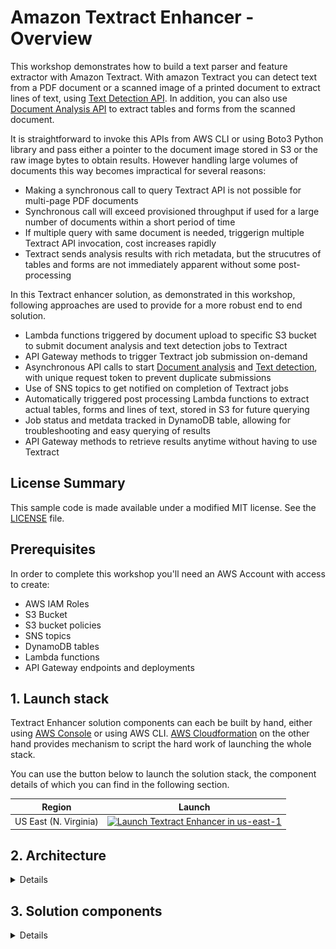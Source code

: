 # Amazon Textract Enhancer - Overview

This workshop demonstrates how to build a text parser and feature extractor with Amazon Textract. With amazon Textract you can  detect text from a PDF document or a scanned image of a printed document to extract lines of text, using [Text Detection API](https://docs.aws.amazon.com/textract/latest/dg/API_DetectDocumentText.html). In addition, you can also use [Document Analysis API](https://docs.aws.amazon.com/textract/latest/dg/API_AnalyzeDocument.html) to extract tables and forms from the scanned document.

It is straightforward to invoke this APIs from AWS CLI or using Boto3 Python library and pass either a pointer to the document image stored in S3 or the raw image bytes to obtain results. However handling large volumes of documents this way becomes impractical for several reasons:
- Making a synchronous call to query Textract API is not possible for multi-page PDF documents
- Synchronous call will exceed provisioned throughput if used for a large number of documents within a short period of time
- If multiple query with same document is needed, triggerign multiple Textract API invocation, cost increases rapidly
- Textract sends analysis results with rich metadata, but the strucutres of tables and forms are not immediately apparent without some post-processing

In this Textract enhancer solution, as demonstrated in this workshop, following approaches are used to provide for a more robust end to end solution.
- Lambda functions triggered by document upload to specific S3 bucket to submit document analysis and text detection jobs to Textract
- API Gateway methods to trigger Textract job submission on-demand
- Asynchronous API calls to start [Document analysis](https://docs.aws.amazon.com/textract/latest/dg/API_StartDocumentAnalysis.html) and [Text detection](https://docs.aws.amazon.com/textract/latest/dg/API_StartDocumentTextDetection.html), with unique request token to prevent duplicate submissions
- Use of SNS topics to get notified on completion of Textract jobs
- Automatically triggered post processing Lambda functions to extract actual tables, forms and lines of text, stored in S3 for future querying
- Job status and metdata tracked in DynamoDB table, allowing for troubleshooting and easy querying of results
- API Gateway methods to retrieve results anytime without having to use Textract

## License Summary

This sample code is made available under a modified MIT license. See the [LICENSE](LICENSE) file.

## Prerequisites

In order to complete this workshop you'll need an AWS Account with access to create:
- AWS IAM Roles
- S3 Bucket
- S3 bucket policies
- SNS topics
- DynamoDB tables
- Lambda functions
- API Gateway endpoints and deployments
    
## 1. Launch stack

Textract Enhancer solution components can each be built by hand, either using [AWS Console](https://console.aws.amazon.com/) or using AWS CLI. [AWS Cloudformation](https://aws.amazon.com/cloudformation/) on the other hand provides mechanism to script the hard work of launching the whole stack. 

You can use the button below to launch the solution stack, the component details of which you can find in the following section.

Region| Launch
------|-----
US East (N. Virginia) | [![Launch Textract Enhancer in us-east-1](http://docs.aws.amazon.com/AWSCloudFormation/latest/UserGuide/images/cloudformation-launch-stack-button.png)](https://console.aws.amazon.com/cloudformation/home?region=us-east-1#/stacks/new?stackName=textract-enhancer&templateURL=https://s3.amazonaws.com/my-python-packages/textract-api-stack.json)


## 2. Architecture
<details><p>

The solution architecture is based solely upon serverless Lambda functions, invoking Textract API endpoints. The architecture uses Textract in asynchronous mode, and uses a DynamoDB table to keep track of job status and response location.
    ![Job submission architecture](images/job-submission-architecture.png)

The solution also uses Rest API backed by another set of Lambda functions and the DynamoDB table to provide for fast querying of the resulting documents from S3 bucket.
    ![Result retrieval architecture](images/result-retrieval-architecture.png)
</p></details>

## 3. Solution components
<details><p>

### 3.1. DyanmoDB Table
<details><p>

- When a Textract job is submitted in asynchronous mode, using a request token, it creates a unique job-id is created. For any subsequent submissions with same document, it prevents Textract from running the same job over again. Since in this solution, two different types of jobs are submitted, one for `DocumentAnalysis` and one for `TextDetection`, a DynamoDB table is used with `JobId` as HASH key and `JobType` as RANGE key, to track the status of the job.
- In order to facilitate table scan with the document location, the table also use a global secondary index, with `DocumentBucket` as HASH key and `DocumentPath` as RANGE key. This information is used by the retrieval functions later when an API request is sent to obtain the tables, forms and lines of texts.
- Upon completion of a job, post processing Lambda functions update the corresponding records in this DynamoDB table with location of the extracted files, as stored in S3 bucket, and other metadata such as completion time, number of pages, lines, tables and form fields.

<details>
<summary>Following snippet shows the schema definition used in defining the table (expand for details)</summary><p>

```
"AttributeDefinitions": [
    {
        "AttributeName": "JobId",
        "AttributeType": "S"
    },       
    {
        "AttributeName": "JobType",
        "AttributeType": "S"
    },                                
    {
        "AttributeName": "DocumentBucket",
        "AttributeType": "S"
    },
    {
        "AttributeName": "DocumentPath",
        "AttributeType": "S"
    }                    
],
"KeySchema": [
    {
        "AttributeName": "JobId",
        "KeyType": "HASH"
    },
    {
        "AttributeName": "JobType",
        "KeyType": "RANGE"
    }                    
],
"GlobalSecondaryIndexes": [
    {
        "IndexName": "DocumentIndex",
        "KeySchema": [
                {
                    "AttributeName": "DocumentBucket",
                    "KeyType": "HASH"
                },
                {
                    "AttributeName": "DocumentPath",
                    "KeyType": "RANGE"
                }
        ],
        "Projection": {
            "ProjectionType": "KEYS_ONLY"
        },
        "ProvisionedThroughput": {
                "ReadCapacityUnits": 5,
                "WriteCapacityUnits": 5
        }
    }
],   
```            
</p></details>
</p></details>

### 3.2. Lambda execution role
<details><p>

- Lambda functions used in this solution prototype uses a common execution role that allows it to assume the role, to which required policies are attached.
<details>
<summary>Following snippet shows the assume role policy document for the Lambda execution role (expand for details)</summary><p>

```
"AssumeRolePolicyDocument": {
    "Version": "2012-10-17",
    "Statement": [
        {
            "Effect": "Allow",
            "Principal": {
                "Service": [
                    "lambda.amazonaws.com"
                ]
            },
            "Action": [
                "sts:AssumeRole"
            ]
        }                       
    ]
}
```            
</p></details>

- Basic execution policy allows the Lambda functions to publish events to Cloudwatch logs.
<details>
<summary>Following snippet shows the basic execution role policy document (expand for details)</summary><p>

```
{
    "PolicyName": "lambda_basic_execution_policy",
    "PolicyDocument": {
        "Version": "2012-10-17",
        "Statement": [
            {
                "Effect": "Allow",
                "Action": [
                    "logs:CreateLogGroup",
                    "logs:CreateLogStream",
                    "logs:PutLogEvents"
                ],
                "Resource": "arn:aws:logs:*:*:*"
            },
            {
                "Effect": "Allow",
                "Action": [
                    "xray:PutTraceSegments"
                ],
                "Resource": "*"
            }                                
        ]
    }
}
```            
</p></details>

- Textract access policy attached to this role allows Lambda functions to execute Textract API calls.
<details>
<summary>Following snippet shows the Textract access policy document (expand for details)</summary><p>

```
{
    "PolicyName": "textract_access_policy",
    "PolicyDocument": {
        "Version": "2012-10-17",
        "Statement": [
            {
                "Effect": "Allow",
                "Action": "textract:*",
                "Resource": "*"
            }                             
        ]
    }
} 
```            
</p></details>

- DynamoDB access policy attached to this role allows Lambda functions to write records to and read records from the tracking table.
<details>
<summary>Following snippet shows the DynamoDB access policy document (expand for details)</summary><p>

```
{
    "PolicyName": "dynamodb_access_policy",
    "PolicyDocument": {
        "Version": "2012-10-17",
        "Statement": [
            {
                "Effect": "Allow",
                "Action": "dynamodb:*",
                "Resource": "*"
            }                             
        ]
    }
}
```            
</p></details>

- An IAM access policy is attached to this role, to enable the Lambda function because when invoked with a bucket name owned by another AWS account, the job submission Lambda function automatically creates an IAM policy and attaches to itself, thereby allowing access to documents stored in the provided bucket.
<details>
<summary>Following snippet shows the IAM access policy document (expand for details)</summary><p>

```
{
    "PolicyName": "iam_access_policy",
    "PolicyDocument": {
        "Version": "2012-10-17",
        "Statement": [
            {
                "Effect": "Allow",
                "Action": "iam:*",
                "Resource": "*"
            }                             
        ]
    }
}
```            
</p></details>
</p></details>

### 3.3. SNS Topic
<details><p>

- When submitting asynchronous jobs to Textract, an SNS topic needs to be specified, which textract uses to post the job completion messages. The messages posted to this topic would contain the same unique job-id that was generated and returned during submission API call. Subsequent retrieval calls will then use this job-id to obtain the results for the corresponding Textract jobs.
- Since `DocumentAnalaysis` and `TextDetection` are separate job types, that requires post processing by different Lambda functions, two different SNS topics are used, on order to have a clear separation of channels.
- The topic named `DocumentAnalysisJobStatusTopic` adds lambda protocol subscriptions for `TextractPostProcessTableFunction` and `TextractPostProcessFormFunction`. 
- The topic named `TextDetectionJobStatusTopic` adds lambda protocol subscription for `TextractPostProcessTextFunction`. 
</p></details>

### 3.4. Textract service role
<details><p>

- In order to be able to publish job completion messages to specified SNS topic, Textract also needs to assume a role that has policies attahced, allowing publlish access to the respective topics. This service role needs to be created and the ARN passed to textract with the asynchronous job submission.
<details>
<summary>Following snippet shows the assume role policy document for the Textract service role (expand for details)</summary><p>

```
"AssumeRolePolicyDocument": {
    "Version": "2012-10-17",
    "Statement": [
        {
            "Effect": "Allow",
            "Principal": {
                "Service": [
                    "textract.amazonaws.com"
                ]
            },
            "Action": [
                "sts:AssumeRole"
            ]
        }                       
    ]
}
```   
</p></details>

- Since we use two different SNS topics, the policies attached to this role needs to allow publish access to both of these topics.
<details>
<summary>Following snippet shows the policy document with policies allowing access to both topics (expand for details)</summary><p>

``` 
"PolicyDocument": {
    "Version": "2012-10-17",
    "Statement": [
        {
            "Effect": "Allow",
            "Action": [
                "sns:Publish"
            ],
            "Resource": {"Ref" : "DocumentAnalysisJobStatusTopic"}
        },
        {
            "Effect": "Allow",
            "Action": [
                "sns:Publish"
            ],
            "Resource": {"Ref" : "TextDetectionJobStatusTopic"}
        }                                                                
    ]
}
``` 
</p></details>
</p></details>

### 3.5. Job submission - Lambda function
<details><p>

- A Lambda function, named `TextractAsyncJobSubmitFunction` is used to invoke both `DocumentAnalysis` and `TextDetection` API calls to Textract. Several environment variables are passed to this function:
    - `document_analysis_token_prefix`: an unique string used to identify the document analysis jobs. This is used alongwith the bucket and document name to indicate to Textract the uniqueness of submissions. Based on this, Textract wither runs a fresh job or responds with a job-id generated during a prior submission of same document. 
    - `text_detection_token_prefix`: an unique string used to identify the text detection jobs. This is used alongwith the bucket and document name to indicate to Textract the uniqueness of submissions. Based on this, Textract wither runs a fresh job or responds with a job-id generated during a prior submission of same document.
    - `document_analysis_topic_arn`: Specifies the SNS topic to which job completion messages for document analysis jobs will be posted. 
    - `text_detection_topic_arn`: Specifies the SNS topic to which job completion messages for text detection jobs will be posted.
    - `role_name`: Textract service role to which policies allowing message publication to the two previously mentioned topics are added.
    - `retry_interval`: Value in seconds specifying how long the function should wait if a submission fails. When lot of submission requests arrive within a short time, either through exposed Rest API, or due to bulk upload of documents to S3 bucket, Textract API throughput exceeds. By waiting for a certain interval before retrying another attempted submission ensures that all documents gets their turn to be processed.
    - `max_retry_attempt`: Sometimes, due to large volume of requests, some might keep failing consistently. By specifying a maximum number of attempts, the solution allows us to gracefully exit out of the processing pipeleine. This feature, alongwith tracking metadata in DynamoDB table can then be used to manually submit the request later, using the Rest API interface.
- The job submission function executes the following actions, when invoked:
    - Attach S3 access policy to the execution role it is using for itself (allowing invocation using documents either using own S3 buckets, or hosted on an external S3 bucket)
    - Submit document analysis job using `start_document_analysis` method
    - Submit text detection job using `start_document_text_detection` method
    - Create or update DynamoDB records for both job types
</p></details>

### 3.6. Post Processing - Lambda functions
<details><p>

- There are 3 separate Lambda functions, all triggered when job completion messages are posted by Textract to the respective SNS topics.
- A Lambda function, named `TextractPostProcessTableFunction` is triggered when a `DocumentAnalysis` job completion message is posted to `DocumentAnalysisJobStatusTopic`. Once invoked, this function executes following actions:
    - Obtain unique Job-Id and Document location from the posted message
    - Retrieve result of the analysis using `get_document_analysis` API
    - Parses the JSON dictionary from Textract response to extract all Table and Cell Blocks as a list of key value maps
    - Convert each map of Table and Cell blocks to generate an XML structure, using HTML tags to indicate tables, rows and columns
    - Save the extracted tables as one HTML file each under a upload folder marked by the job-id, created underneath the document location folder in the same S3 bucket
    - Update the DynamoDB record for the correpsonding JobId and JobType with completion information, result metadata (number of tables and pages), and the location on S3 bucket where the resulting files are uploaded.
- A Lambda function, named `TextractPostProcessFormFunction` is triggered when a `DocumentAnalysis` job completion message is posted to `DocumentAnalysisJobStatusTopic`. Once invoked, this function executes following actions:
    - Obtain unique Job-Id and Document location from the posted message
    - Retrieve result of the analysis using `get_document_analysis` API
    - Groups all blocks present in the Textract response by block types, and selects all Keys and Values having child relationships
    - Gather all identified key-value pairs in a JSON dictionary
    - Save the JSON dictionary with key-value mappings as a file under a upload folder marked by the job-id, created underneath the document location folder in the same S3 bucket
    - Update the DynamoDB record for the correpsonding JobId and JobType with completion information, result metadata (number of form fields ), and the location on S3 bucket where the resulting file is uploaded.
- A Lambda function, named `TextractPostProcessTextFunction` is triggered when a `TextDetection` job completion message is posted to `TextDetectionJobStatusTopic`. Once invoked, this function executes following actions:
    - Obtain unique Job-Id and Document location from the posted message
    - Retrieve result of the analysis using `get_document_text_detection` API
    - Groups all blocks present in the Textract response by block types, and captures all texts by selecting all Line type blocks that are present as children of Page type blocks
    - Gather all identified lines of texts as a JSON dictionary with Line number being the key and Line text the value
    - These dictionary elements are nested within outer dictionary with Page number as keys
    - Save the extracted lines as JSON file under a upload folder marked by the job-id, created underneath the document location folder in the same S3 bucket
    - Update the DynamoDB record for the correpsonding JobId and JobType with completion information, result metadata (number of pages and lines), and the location on S3 bucket where the resulting files are uploaded.
</p></details>

### 3.7. S3 Bucket
<details><p>

- An S3 bucket is used as a staging area where the documents that needs to be analysed are uploaded. The same bucket is also used to store the analysis results.
- This bucket is configures with triggers such that whenever a docuemtn image (PDF or JPEG) is uploaded, the lambda function for job submission gets triggered, and submits the uploaded document to Textract for processing.
- Bucket policy attached to this bucket is used to extend read/write access to this bucket for the Lambda execution role. The advantage of doing so instead of adding policy statements with S3 access during the execution role declaration is that, it serves to show how such access can be extended and revoked at run-time. In fact, when the job submission function is triggered by invoking the API method with external bucket name, the submission function first creates a policy to grant the Lambda execution role with required read/write access to the specified bucket.
</p></details>

### 3.8. Result Retrieval - Lambda functions
<details><p>

- After the post processing is completed the results are stored in JSON and HTML files (as appropriate) under the folders marked by unique Job-Ids for the corresponding documents. 
- The solution includes two Lambda functions - `TextractDocumentAnalysisResultRetrievalFunction` and `TextractTextDetectionResultRetrievalFunction`, that when invoked with document name and bucket location, scans the DynamoDB table to get the document metadata, and returns the same, alongwith actual content of the resulting files, fetched from the S3 bucket location.
- The retrieval functions provides a way for on-demand querying of the Textract results, without actually sending a request to Textract everytime the document results are needed.
</p></details>

### 3.9. Rest API
<details><p>

- Retrieval functions can be used programmatically to acces the Textract results anytime, but that works only when the user is an authenticated IAM user of the same AWS account. Rest API create using Amazon API Gateway expands this capability to outside the acocunt boundary.
- The Rest API invokes an endpoint to trigger a Textract job submission, and two endpoints to extract the results of document analysis and text detection.
- `submittextanalysisjob` method can be invoked with two parameters - Bucket and Document, which in turn invokes `TextractAsyncJobSubmitFunction` Lambda function and submits the specifies document for document analysis and text detection processing.
- `retrievedocumentanalysisresult` method can be invoked with parameters - Bucket, Document, and optionally ResultType, which in turn invokes `TextractDocumentAnalysisResultRetrievalFunction` Lambda function to return tables, forms or both.
- `retrievetextdetectionresult` method can be invoked with parameters - Bucket, Document, which in turn invokes `TextractTextDetectionResultRetrievalFunction` Lambda function to return lines of texts grouped by pages.
</p></details>
</p></details>

